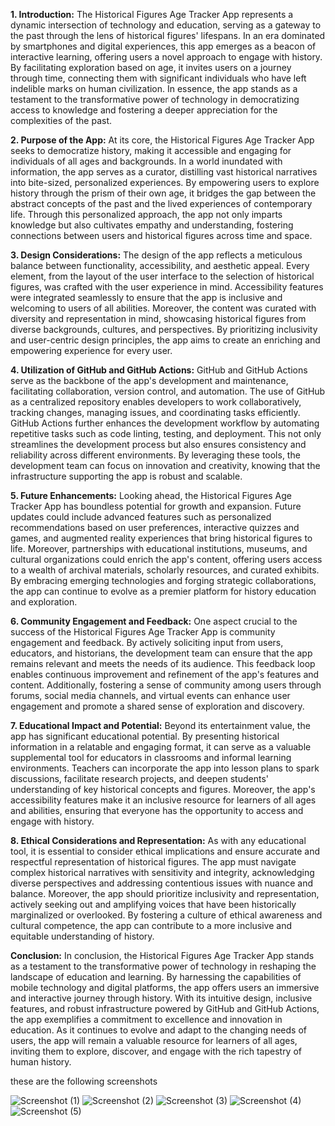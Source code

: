 

**1. Introduction:**
The Historical Figures Age Tracker App represents a dynamic intersection of technology and education, serving as a gateway to the past through the lens of historical figures' lifespans. In an era dominated by smartphones and digital experiences, this app emerges as a beacon of interactive learning, offering users a novel approach to engage with history. By facilitating exploration based on age, it invites users on a journey through time, connecting them with significant individuals who have left indelible marks on human civilization. In essence, the app stands as a testament to the transformative power of technology in democratizing access to knowledge and fostering a deeper appreciation for the complexities of the past.

**2. Purpose of the App:**
At its core, the Historical Figures Age Tracker App seeks to democratize history, making it accessible and engaging for individuals of all ages and backgrounds. In a world inundated with information, the app serves as a curator, distilling vast historical narratives into bite-sized, personalized experiences. By empowering users to explore history through the prism of their own age, it bridges the gap between the abstract concepts of the past and the lived experiences of contemporary life. Through this personalized approach, the app not only imparts knowledge but also cultivates empathy and understanding, fostering connections between users and historical figures across time and space.

**3. Design Considerations:**
The design of the app reflects a meticulous balance between functionality, accessibility, and aesthetic appeal. Every element, from the layout of the user interface to the selection of historical figures, was crafted with the user experience in mind. Accessibility features were integrated seamlessly to ensure that the app is inclusive and welcoming to users of all abilities. Moreover, the content was curated with diversity and representation in mind, showcasing historical figures from diverse backgrounds, cultures, and perspectives. By prioritizing inclusivity and user-centric design principles, the app aims to create an enriching and empowering experience for every user.

**4. Utilization of GitHub and GitHub Actions:**
GitHub and GitHub Actions serve as the backbone of the app's development and maintenance, facilitating collaboration, version control, and automation. The use of GitHub as a centralized repository enables developers to work collaboratively, tracking changes, managing issues, and coordinating tasks efficiently. GitHub Actions further enhances the development workflow by automating repetitive tasks such as code linting, testing, and deployment. This not only streamlines the development process but also ensures consistency and reliability across different environments. By leveraging these tools, the development team can focus on innovation and creativity, knowing that the infrastructure supporting the app is robust and scalable.

**5. Future Enhancements:**
Looking ahead, the Historical Figures Age Tracker App has boundless potential for growth and expansion. Future updates could include advanced features such as personalized recommendations based on user preferences, interactive quizzes and games, and augmented reality experiences that bring historical figures to life. Moreover, partnerships with educational institutions, museums, and cultural organizations could enrich the app's content, offering users access to a wealth of archival materials, scholarly resources, and curated exhibits. By embracing emerging technologies and forging strategic collaborations, the app can continue to evolve as a premier platform for history education and exploration.

**6. Community Engagement and Feedback:**
One aspect crucial to the success of the Historical Figures Age Tracker App is community engagement and feedback. By actively soliciting input from users, educators, and historians, the development team can ensure that the app remains relevant and meets the needs of its audience. This feedback loop enables continuous improvement and refinement of the app's features and content. Additionally, fostering a sense of community among users through forums, social media channels, and virtual events can enhance user engagement and promote a shared sense of exploration and discovery.

**7. Educational Impact and Potential:**
Beyond its entertainment value, the app has significant educational potential. By presenting historical information in a relatable and engaging format, it can serve as a valuable supplemental tool for educators in classrooms and informal learning environments. Teachers can incorporate the app into lesson plans to spark discussions, facilitate research projects, and deepen students' understanding of key historical concepts and figures. Moreover, the app's accessibility features make it an inclusive resource for learners of all ages and abilities, ensuring that everyone has the opportunity to access and engage with history.

**8. Ethical Considerations and Representation:**
As with any educational tool, it is essential to consider ethical implications and ensure accurate and respectful representation of historical figures. The app must navigate complex historical narratives with sensitivity and integrity, acknowledging diverse perspectives and addressing contentious issues with nuance and balance. Moreover, the app should prioritize inclusivity and representation, actively seeking out and amplifying voices that have been historically marginalized or overlooked. By fostering a culture of ethical awareness and cultural competence, the app can contribute to a more inclusive and equitable understanding of history.

**Conclusion:**
In conclusion, the Historical Figures Age Tracker App stands as a testament to the transformative power of technology in reshaping the landscape of education and learning. By harnessing the capabilities of mobile technology and digital platforms, the app offers users an immersive and interactive journey through history. With its intuitive design, inclusive features, and robust infrastructure powered by GitHub and GitHub Actions, the app exemplifies a commitment to excellence and innovation in education. As it continues to evolve and adapt to the changing needs of users, the app will remain a valuable resource for learners of all ages, inviting them to explore, discover, and engage with the rich tapestry of human history.

these are the following screenshots

![Screenshot (1)](https://github.com/Pipbull/Assignment-1/assets/123214850/cf827770-a077-4c53-bcff-717cb76635cb)
![Screenshot (2)](https://github.com/Pipbull/Assignment-1/assets/123214850/9946bfdc-ce2d-4ddf-b2d4-ed5dacbab9c4)
![Screenshot (3)](https://github.com/Pipbull/Assignment-1/assets/123214850/e0c317df-548f-4743-8a69-e706086b379c)
![Screenshot (4)](https://github.com/Pipbull/Assignment-1/assets/123214850/92c100c7-8665-4e58-a2c2-18d7cc9ab536)
![Screenshot (5)](https://github.com/Pipbull/Assignment-1/assets/123214850/cf9671a4-71bf-4e3d-ba45-9287b1241223)
